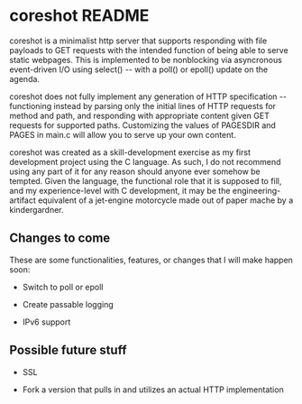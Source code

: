 coreshot README
===============

coreshot is a minimalist http server that supports responding with file payloads to GET requests with the intended function of being able to serve static webpages. This is implemented to be nonblocking via asyncronous event-driven I/O using select() -- with a poll() or epoll() update on the agenda.

coreshot does not fully implement any generation of HTTP specification -- functioning instead by parsing only the initial lines of HTTP requests for method and path, and responding with appropriate content given GET requests for supported paths. Customizing the values of PAGESDIR and PAGES in main.c will allow you to serve up your own content. 

coreshot was created as a skill-development exercise as my first development project using the C language. As such, I do not recommend using any part of it for any reason should anyone ever somehow be tempted. Given the language, the functional role that it is supposed to fill, and my experience-level with C development, it may be the engineering-artifact equivalent of a jet-engine motorcycle made out of paper mache by a kindergardner.

Changes to come
-----------

These are some functionalities, features, or changes that I will make happen soon:

- Switch to poll or epoll

- Create passable logging 

- IPv6 support

Possible future stuff
-----------

- SSL 

- Fork a version that pulls in and utilizes an actual HTTP implementation

